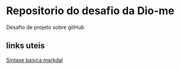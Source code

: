 # Repositorio do desafio da Dio-me
Desafio de projeto sobre gitHub

## links uteis 
[Sintase basica markdal](https://www.markdownguide.org/basic-syntax/)
